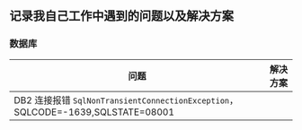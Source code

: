 ## 记录我自己工作中遇到的问题以及解决方案
### 数据库
|问题|解决方案|
|---|---|
|DB2 连接报错 `SqlNonTransientConnectionException`，SQLCODE=-1639,SQLSTATE=08001||
 